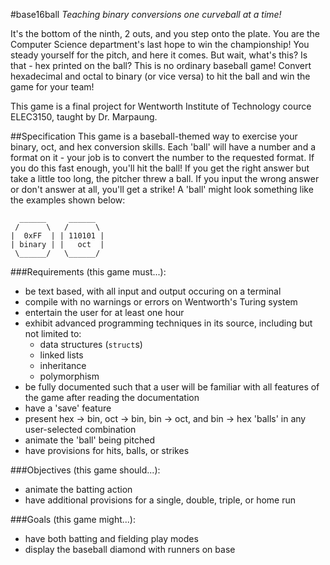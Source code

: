 #base16ball
*Teaching binary conversions one curveball at a time!*

It's the bottom of the ninth, 2 outs, and you step onto the plate. You are the Computer Science 
department's last hope to win the championship! You steady yourself for the pitch, and here it 
comes. But wait, what's this? Is that - hex printed on the ball? This is no ordinary 
baseball game! Convert hexadecimal and octal to binary (or vice versa) to hit the ball and win the 
game for your team!

This game is a final project for Wentworth Institute of Technology cource ELEC3150, taught by
Dr. Marpaung.

##Specification
This game is a baseball-themed way to exercise your binary, oct, and hex conversion skills. Each
'ball' will have a number and a format on it - your job is to convert the number to the requested
format. If you do this fast enough, you'll hit the ball! If you get the right answer but take a
little too long, the pitcher threw a ball. If you input the wrong answer or don't answer at all,
you'll get a strike! A 'ball' might look something like the examples shown below:
```
  ______     ______
 /      \   /      \
|  0xFF  | | 110101 |
| binary | |   oct  |
 \______/   \______/
```
###Requirements (this game must...):
* be text based, with all input and output occuring on a terminal
* compile with no warnings or errors on Wentworth's Turing system
* entertain the user for at least one hour
* exhibit advanced programming techniques in its source, including but not limited to:
  * data structures (`struct`s)
  * linked lists
  * inheritance
  * polymorphism
* be fully documented such that a user will be familiar with all features of the game after reading
  the documentation
* have a 'save' feature
* present hex -> bin, oct -> bin, bin -> oct, and bin -> hex 'balls' in any user-selected combination
* animate the 'ball' being pitched
* have provisions for hits, balls, or strikes

###Objectives (this game should...):
* animate the batting action
* have additional provisions for a single, double, triple, or home run

###Goals (this game might...):
* have both batting and fielding play modes
* display the baseball diamond with runners on base
